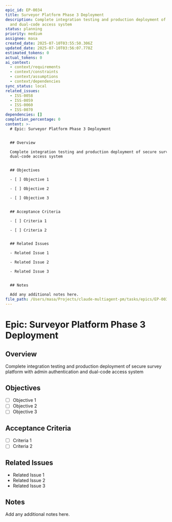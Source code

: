 ```yaml
---
epic_id: EP-0034
title: Surveyor Platform Phase 3 Deployment
description: Complete integration testing and production deployment of secure survey platform with admin authentication
  and dual-code access system
status: planning
priority: medium
assignee: masa
created_date: 2025-07-10T03:55:50.306Z
updated_date: 2025-07-10T03:56:07.778Z
estimated_tokens: 0
actual_tokens: 0
ai_context:
  - context/requirements
  - context/constraints
  - context/assumptions
  - context/dependencies
sync_status: local
related_issues:
  - ISS-0058
  - ISS-0059
  - ISS-0060
  - ISS-0070
dependencies: []
completion_percentage: 0
content: >-
  # Epic: Surveyor Platform Phase 3 Deployment


  ## Overview

  Complete integration testing and production deployment of secure survey platform with admin authentication and
  dual-code access system


  ## Objectives

  - [ ] Objective 1

  - [ ] Objective 2

  - [ ] Objective 3


  ## Acceptance Criteria

  - [ ] Criteria 1

  - [ ] Criteria 2


  ## Related Issues

  - Related Issue 1

  - Related Issue 2

  - Related Issue 3


  ## Notes

  Add any additional notes here.
file_path: /Users/masa/Projects/claude-multiagent-pm/tasks/epics/EP-0034-surveyor-platform-phase-3-deployment.md
---
```


# Epic: Surveyor Platform Phase 3 Deployment

## Overview
Complete integration testing and production deployment of secure survey platform with admin authentication and dual-code access system

## Objectives
- [ ] Objective 1
- [ ] Objective 2
- [ ] Objective 3

## Acceptance Criteria
- [ ] Criteria 1
- [ ] Criteria 2

## Related Issues
- Related Issue 1
- Related Issue 2
- Related Issue 3

## Notes
Add any additional notes here.
